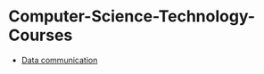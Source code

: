 # Computer-Science-Technology-Courses
- [Data communication](https://docs.google.com/document/d/1pPD7ecmx2PlH9318V0h16KJwMOVQ9TMQ7A3uE9Gun6g/edit?usp=sharing)

